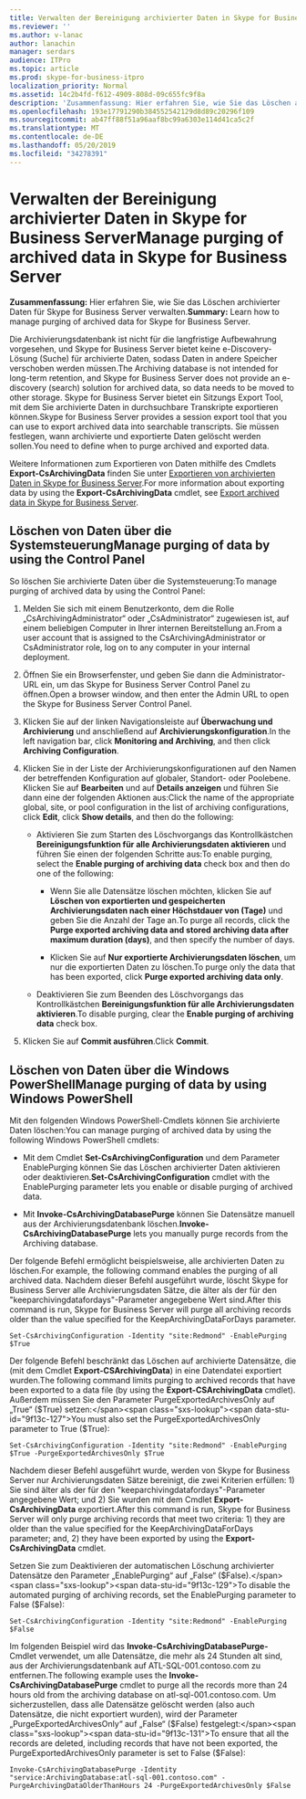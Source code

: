 ```yaml
---
title: Verwalten der Bereinigung archivierter Daten in Skype for Business Server
ms.reviewer: ''
ms.author: v-lanac
author: lanachin
manager: serdars
audience: ITPro
ms.topic: article
ms.prod: skype-for-business-itpro
localization_priority: Normal
ms.assetid: 14c2b4fd-f612-4909-808d-09c655fc9f8a
description: 'Zusammenfassung: Hier erfahren Sie, wie Sie das Löschen archivierter Daten für Skype for Business Server verwalten.'
ms.openlocfilehash: 193e17791290b384552542129d8d89c20296f109
ms.sourcegitcommit: ab47ff88f51a96aaf8bc99a6303e114d41ca5c2f
ms.translationtype: MT
ms.contentlocale: de-DE
ms.lasthandoff: 05/20/2019
ms.locfileid: "34278391"
---
```

# <a name="manage-purging-of-archived-data-in-skype-for-business-server"></a><span data-ttu-id="9f13c-103">Verwalten der Bereinigung archivierter Daten in Skype for Business Server</span><span class="sxs-lookup"><span data-stu-id="9f13c-103">Manage purging of archived data in Skype for Business Server</span></span>

<span data-ttu-id="9f13c-104">**Zusammenfassung:** Hier erfahren Sie, wie Sie das Löschen archivierter Daten für Skype for Business Server verwalten.</span><span class="sxs-lookup"><span data-stu-id="9f13c-104">**Summary:** Learn how to manage purging of archived data for Skype for Business Server.</span></span>
  
<span data-ttu-id="9f13c-105">Die Archivierungsdatenbank ist nicht für die langfristige Aufbewahrung vorgesehen, und Skype for Business Server bietet keine e-Discovery-Lösung (Suche) für archivierte Daten, sodass Daten in andere Speicher verschoben werden müssen.</span><span class="sxs-lookup"><span data-stu-id="9f13c-105">The Archiving database is not intended for long-term retention, and Skype for Business Server does not provide an e-discovery (search) solution for archived data, so data needs to be moved to other storage.</span></span> <span data-ttu-id="9f13c-106">Skype for Business Server bietet ein Sitzungs Export Tool, mit dem Sie archivierte Daten in durchsuchbare Transkripte exportieren können.</span><span class="sxs-lookup"><span data-stu-id="9f13c-106">Skype for Business Server provides a session export tool that you can use to export archived data into searchable transcripts.</span></span> <span data-ttu-id="9f13c-107">Sie müssen festlegen, wann archivierte und exportierte Daten gelöscht werden sollen.</span><span class="sxs-lookup"><span data-stu-id="9f13c-107">You need to define when to purge archived and exported data.</span></span> 
  
<span data-ttu-id="9f13c-108">Weitere Informationen zum Exportieren von Daten mithilfe des Cmdlets **Export-CsArchivingData** finden Sie unter [Exportieren von archivierten Daten in Skype for Business Server](export-archived-data.md).</span><span class="sxs-lookup"><span data-stu-id="9f13c-108">For more information about exporting data by using the **Export-CsArchivingData** cmdlet, see [Export archived data in Skype for Business Server](export-archived-data.md).</span></span>
  
## <a name="manage-purging-of-data-by-using-the-control-panel"></a><span data-ttu-id="9f13c-109">Löschen von Daten über die Systemsteuerung</span><span class="sxs-lookup"><span data-stu-id="9f13c-109">Manage purging of data by using the Control Panel</span></span>

<span data-ttu-id="9f13c-110">So löschen Sie archivierte Daten über die Systemsteuerung:</span><span class="sxs-lookup"><span data-stu-id="9f13c-110">To manage purging of archived data by using the Control Panel:</span></span>
  
1. <span data-ttu-id="9f13c-111">Melden Sie sich mit einem Benutzerkonto, dem die Rolle „CsArchivingAdministrator“ oder „CsAdministrator“ zugewiesen ist, auf einem beliebigen Computer in Ihrer internen Bereitstellung an.</span><span class="sxs-lookup"><span data-stu-id="9f13c-111">From a user account that is assigned to the CsArchivingAdministrator or CsAdministrator role, log on to any computer in your internal deployment.</span></span> 
    
2. <span data-ttu-id="9f13c-112">Öffnen Sie ein Browserfenster, und geben Sie dann die Administrator-URL ein, um das Skype for Business Server Control Panel zu öffnen.</span><span class="sxs-lookup"><span data-stu-id="9f13c-112">Open a browser window, and then enter the Admin URL to open the Skype for Business Server Control Panel.</span></span> 
    
3. <span data-ttu-id="9f13c-113">Klicken Sie auf der linken Navigationsleiste auf **Überwachung und Archivierung** und anschließend auf **Archivierungskonfiguration**.</span><span class="sxs-lookup"><span data-stu-id="9f13c-113">In the left navigation bar, click **Monitoring and Archiving**, and then click **Archiving Configuration**.</span></span>
    
4. <span data-ttu-id="9f13c-114">Klicken Sie in der Liste der Archivierungskonfigurationen auf den Namen der betreffenden Konfiguration auf globaler, Standort- oder Poolebene. Klicken Sie auf **Bearbeiten** und auf **Details anzeigen** und führen Sie dann eine der folgenden Aktionen aus:</span><span class="sxs-lookup"><span data-stu-id="9f13c-114">Click the name of the appropriate global, site, or pool configuration in the list of archiving configurations, click **Edit**, click **Show details**, and then do the following:</span></span>
    
   - <span data-ttu-id="9f13c-115">Aktivieren Sie zum Starten des Löschvorgangs das Kontrollkästchen **Bereinigungsfunktion für alle Archivierungsdaten aktivieren** und führen Sie einen der folgenden Schritte aus:</span><span class="sxs-lookup"><span data-stu-id="9f13c-115">To enable purging, select the **Enable purging of archiving data** check box and then do one of the following:</span></span>
    
     - <span data-ttu-id="9f13c-116">Wenn Sie alle Datensätze löschen möchten, klicken Sie auf **Löschen von exportierten und gespeicherten Archivierungsdaten nach einer Höchstdauer von (Tage)** und geben Sie die Anzahl der Tage an.</span><span class="sxs-lookup"><span data-stu-id="9f13c-116">To purge all records, click the **Purge exported archiving data and stored archiving data after maximum duration (days)**, and then specify the number of days.</span></span>
    
     - <span data-ttu-id="9f13c-117">Klicken Sie auf **Nur exportierte Archivierungsdaten löschen**, um nur die exportierten Daten zu löschen.</span><span class="sxs-lookup"><span data-stu-id="9f13c-117">To purge only the data that has been exported, click **Purge exported archiving data only**.</span></span>
    
   - <span data-ttu-id="9f13c-118">Deaktivieren Sie zum Beenden des Löschvorgangs das Kontrollkästchen **Bereinigungsfunktion für alle Archivierungsdaten aktivieren**.</span><span class="sxs-lookup"><span data-stu-id="9f13c-118">To disable purging, clear the **Enable purging of archiving data** check box.</span></span>
    
5. <span data-ttu-id="9f13c-119">Klicken Sie auf **Commit ausführen**.</span><span class="sxs-lookup"><span data-stu-id="9f13c-119">Click **Commit**.</span></span>
    
## <a name="manage-purging-of-data-by-using-windows-powershell"></a><span data-ttu-id="9f13c-120">Löschen von Daten über die Windows PowerShell</span><span class="sxs-lookup"><span data-stu-id="9f13c-120">Manage purging of data by using Windows PowerShell</span></span>

<span data-ttu-id="9f13c-121">Mit den folgenden Windows PowerShell-Cmdlets können Sie archivierte Daten löschen:</span><span class="sxs-lookup"><span data-stu-id="9f13c-121">You can manage purging of archived data by using the following Windows PowerShell cmdlets:</span></span>
  
- <span data-ttu-id="9f13c-122">Mit dem Cmdlet **Set-CsArchivingConfiguration** und dem Parameter EnablePurging können Sie das Löschen archivierter Daten aktivieren oder deaktivieren.</span><span class="sxs-lookup"><span data-stu-id="9f13c-122">**Set-CsArchivingConfiguration** cmdlet with the EnablePurging parameter lets you enable or disable purging of archived data.</span></span>
    
- <span data-ttu-id="9f13c-123">Mit **Invoke-CsArchivingDatabasePurge** können Sie Datensätze manuell aus der Archivierungsdatenbank löschen.</span><span class="sxs-lookup"><span data-stu-id="9f13c-123">**Invoke-CsArchivingDatabasePurge** lets you manually purge records from the Archiving database.</span></span>
    
<span data-ttu-id="9f13c-124">Der folgende Befehl ermöglicht beispielsweise, alle archivierten Daten zu löschen.</span><span class="sxs-lookup"><span data-stu-id="9f13c-124">For example, the following command enables the purging of all archived data.</span></span> <span data-ttu-id="9f13c-125">Nachdem dieser Befehl ausgeführt wurde, löscht Skype for Business Server alle Archivierungsdaten Sätze, die älter als der für den "keeparchivingdatafordays"-Parameter angegebene Wert sind.</span><span class="sxs-lookup"><span data-stu-id="9f13c-125">After this command is run, Skype for Business Server will purge all archiving records older than the value specified for the KeepArchivingDataForDays parameter.</span></span> 
  
```
Set-CsArchivingConfiguration -Identity "site:Redmond" -EnablePurging $True
```

<span data-ttu-id="9f13c-126">Der folgende Befehl beschränkt das Löschen auf archivierte Datensätze, die (mit dem Cmdlet **Export-CSArchivingData**) in eine Datendatei exportiert wurden.</span><span class="sxs-lookup"><span data-stu-id="9f13c-126">The following command limits purging to archived records that have been exported to a data file (by using the **Export-CSArchivingData** cmdlet).</span></span> <span data-ttu-id="9f13c-127">Außerdem müssen Sie den Parameter PurgeExportedArchivesOnly auf „True“ ($True) setzen:</span><span class="sxs-lookup"><span data-stu-id="9f13c-127">You must also set the PurgeExportedArchivesOnly parameter to True ($True):</span></span>
  
```
Set-CsArchivingConfiguration -Identity "site:Redmond" -EnablePurging $True -PurgeExportedArchivesOnly $True
```

<span data-ttu-id="9f13c-128">Nachdem dieser Befehl ausgeführt wurde, werden von Skype for Business Server nur Archivierungsdaten Sätze bereinigt, die zwei Kriterien erfüllen: 1) Sie sind älter als der für den "keeparchivingdatafordays"-Parameter angegebene Wert; und 2) Sie wurden mit dem Cmdlet **Export-CsArchivingData** exportiert.</span><span class="sxs-lookup"><span data-stu-id="9f13c-128">After this command is run, Skype for Business Server will only purge archiving records that meet two criteria: 1) they are older than the value specified for the KeepArchivingDataForDays parameter; and, 2) they have been exported by using the **Export-CsArchivingData** cmdlet.</span></span>
  
<span data-ttu-id="9f13c-129">Setzen Sie zum Deaktivieren der automatischen Löschung archivierter Datensätze den Parameter „EnablePurging“ auf „False“ ($False).</span><span class="sxs-lookup"><span data-stu-id="9f13c-129">To disable the automated purging of archiving records, set the EnablePurging parameter to False ($False):</span></span>
  
```
Set-CsArchivingConfiguration -Identity "site:Redmond" -EnablePurging $False
```

<span data-ttu-id="9f13c-130">Im folgenden Beispiel wird das **Invoke-CsArchivingDatabasePurge-** Cmdlet verwendet, um alle Datensätze, die mehr als 24 Stunden alt sind, aus der Archivierungsdatenbank auf ATL-SQL-001.contoso.com zu entfernen.</span><span class="sxs-lookup"><span data-stu-id="9f13c-130">The following example uses the **Invoke-CsArchivingDatabasePurge** cmdlet to purge all the records more than 24 hours old from the archiving database on atl-sql-001.contoso.com.</span></span> <span data-ttu-id="9f13c-131">Um sicherzustellen, dass alle Datensätze gelöscht werden (also auch Datensätze, die nicht exportiert wurden), wird der Parameter „PurgeExportedArchivesOnly“ auf „False“ ($False) festgelegt:</span><span class="sxs-lookup"><span data-stu-id="9f13c-131">To ensure that all the records are deleted, including records that have not been exported, the PurgeExportedArchivesOnly parameter is set to False ($False):</span></span>
  
```
Invoke-CsArchivingDatabasePurge -Identity "service:ArchivingDatabase:atl-sql-001.contoso.com" -PurgeArchivingDataOlderThanHours 24 -PurgeExportedArchivesOnly $False
```
